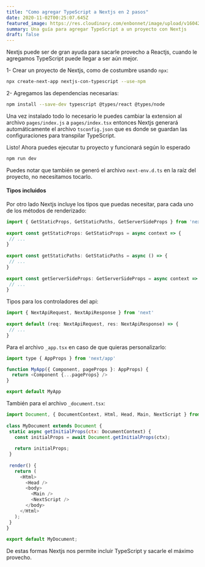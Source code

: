 ```yaml
---
title: "Como agregar TypeScript a Nextjs en 2 pasos"
date: 2020-11-02T00:25:07.645Z
featured_image: https://res.cloudinary.com/enbonnet/image/upload/v1604276707/tejk4dmtbrd5heapxlsd.jpg
summary: Una guía para agregar TypeScript a un proyecto con Nextjs
draft: false
---
```

Nextjs puede ser de gran ayuda para sacarle provecho a Reactjs, cuando le agregamos TypeScript puede llegar a ser aún mejor.
 
1- Crear un proyecto de Nextjs, como de costumbre usando `npx`:
 
```bash
npx create-next-app nextjs-con-typescript --use-npm
```
 
2- Agregamos las dependencias necesarias:
 
```bash
npm install --save-dev typescript @types/react @types/node
```
 
Una vez instalado todo lo necesario le puedes cambiar la extension al archivo `pages/index.js` a `pages/index.tsx` entonces Nextjs generará automáticamente el archivo `tsconfig.json` que es donde se guardan las configuraciones para transpilar TypeScript.
 
Listo! Ahora puedes ejecutar tu proyecto y funcionará según lo esperado
 
```bash
npm run dev
```
 
Puedes notar que también se generó el archivo `next-env.d.ts` en la raíz del proyecto, no necesitamos tocarlo.
 
#### Tipos incluidos
 
Por otro lado Nextjs incluye los tipos que puedas necesitar, para cada uno de los métodos de renderizado:
 
```javascript
import { GetStaticProps, GetStaticPaths, GetServerSideProps } from 'next'
 
export const getStaticProps: GetStaticProps = async context => {
 // ...
}
 
export const getStaticPaths: GetStaticPaths = async () => {
 // ...
}
 
export const getServerSideProps: GetServerSideProps = async context => {
 // ...
}
```
 
Tipos para los controladores del api:
 
```javascript
import { NextApiRequest, NextApiResponse } from 'next'
 
export default (req: NextApiRequest, res: NextApiResponse) => {
 // ...
}
```
 
Para el archivo `_app.tsx` en caso de que quieras personalizarlo:
 
```javascript
import type { AppProps } from 'next/app'

function MyApp({ Component, pageProps }: AppProps) {
  return <Component {...pageProps} />
}

export default MyApp
```
 
También para el archivo `_document.tsx`:
 
```javascript
import Document, { DocumentContext, Html, Head, Main, NextScript } from "next/document";
 
class MyDocument extends Document {
 static async getInitialProps(ctx: DocumentContext) {
   const initialProps = await Document.getInitialProps(ctx);
 
   return initialProps;
 }
 
 render() {
   return (
     <Html>
       <Head />
       <body>
         <Main />
         <NextScript />
       </body>
     </Html>
   );
 }
}
 
export default MyDocument;
```
 
De estas formas Nextjs nos permite incluir TypeScript y sacarle el máximo provecho.
